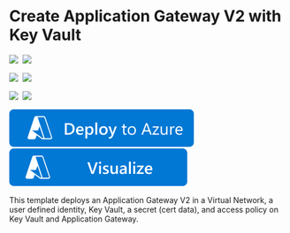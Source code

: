 # Create Application Gateway V2 with Key Vault

<IMG SRC="https://azurequickstartsservice.blob.core.windows.net/badges/101-application-gateway-key-vault-create/PublicLastTestDate.svg" />&nbsp;
<IMG SRC="https://azurequickstartsservice.blob.core.windows.net/badges/101-application-gateway-key-vault-create/PublicDeployment.svg" />&nbsp;

<IMG SRC="https://azurequickstartsservice.blob.core.windows.net/badges/101-application-gateway-key-vault-create/FairfaxLastTestDate.svg" />&nbsp;
<IMG SRC="https://azurequickstartsservice.blob.core.windows.net/badges/101-application-gateway-key-vault-create/FairfaxDeployment.svg" />&nbsp;

<IMG SRC="https://azurequickstartsservice.blob.core.windows.net/badges/101-application-gateway-key-vault-create/BestPracticeResult.svg" />&nbsp;
<IMG SRC="https://azurequickstartsservice.blob.core.windows.net/badges/101-application-gateway-key-vault-create/CredScanResult.svg" />&nbsp;

<a href="https://portal.azure.com/#create/Microsoft.Template/uri/https%3A%2F%2Fraw.githubusercontent.com%2FAzure%2Fazure-quickstart-templates%2Fmaster%2F101-application-gateway-key-vault-create%2Fazuredeploy.json" target="_blank">
    <img src="https://raw.githubusercontent.com/Azure/azure-quickstart-templates/master/1-CONTRIBUTION-GUIDE/images/deploytoazure.svg"/>
</a>
<a href="http://armviz.io/#/?load=https%3A%2F%2Fraw.githubusercontent.com%2FAzure%2Fazure-quickstart-templates%2Fmaster%2F101-application-gateway-key-vault-create%2Fazuredeploy.json" target="_blank">
    <img src="https://raw.githubusercontent.com/Azure/azure-quickstart-templates/master/1-CONTRIBUTION-GUIDE/images/visualizebutton.svg"/>
</a>

This template deploys an Application Gateway V2 in a Virtual Network, a user defined identity, Key Vault, a secret (cert data), and access policy on Key Vault and Application Gateway.

